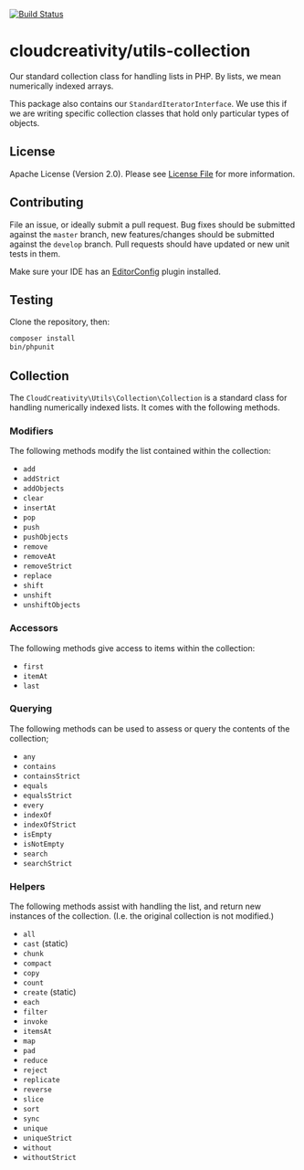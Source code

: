 [![Build Status](https://travis-ci.org/cloudcreativity/utils-collection.svg?branch=master)](https://travis-ci.org/cloudcreativity/utils-collection)

# cloudcreativity/utils-collection

Our standard collection class for handling lists in PHP. By lists, we mean
numerically indexed arrays.

This package also contains our `StandardIteratorInterface`. We use this if we
are writing specific collection classes that hold only particular types of
objects.

## License

Apache License (Version 2.0). Please see [License File](LICENSE) for more information.

## Contributing

File an issue, or ideally submit a pull request. Bug fixes should be submitted against the `master` branch,
new features/changes should be submitted against the `develop` branch. Pull requests should have updated or new
unit tests in them.

Make sure your IDE has an [EditorConfig](http://editorconfig.org) plugin installed.

## Testing

Clone the repository, then:

``` bash
composer install
bin/phpunit
```

## Collection

The `CloudCreativity\Utils\Collection\Collection` is a standard class for
handling numerically indexed lists. It comes with the following methods.

### Modifiers

The following methods modify the list contained within the collection:

* `add`
* `addStrict`
* `addObjects`
* `clear`
* `insertAt`
* `pop`
* `push`
* `pushObjects`
* `remove`
* `removeAt`
* `removeStrict`
* `replace`
* `shift`
* `unshift`
* `unshiftObjects`

### Accessors

The following methods give access to items within the collection:

* `first`
* `itemAt`
* `last`

### Querying

The following methods can be used to assess or query the contents of the
collection;

* `any`
* `contains`
* `containsStrict`
* `equals`
* `equalsStrict`
* `every`
* `indexOf`
* `indexOfStrict`
* `isEmpty`
* `isNotEmpty`
* `search`
* `searchStrict`

### Helpers

The following methods assist with handling the list, and return new instances
of the collection. (I.e. the original collection is not modified.)

* `all`
* `cast` (static)
* `chunk`
* `compact`
* `copy`
* `count`
* `create` (static)
* `each`
* `filter`
* `invoke`
* `itemsAt`
* `map`
* `pad`
* `reduce`
* `reject`
* `replicate`
* `reverse`
* `slice`
* `sort`
* `sync`
* `unique`
* `uniqueStrict`
* `without`
* `withoutStrict`
